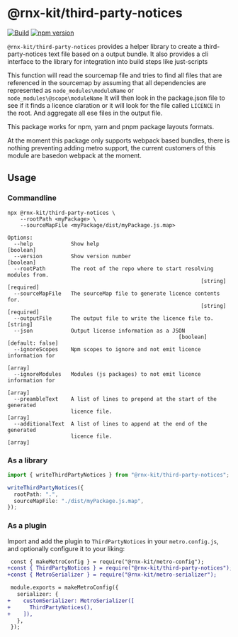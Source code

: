 # @rnx-kit/third-party-notices

[![Build](https://github.com/microsoft/rnx-kit/actions/workflows/build.yml/badge.svg)](https://github.com/microsoft/rnx-kit/actions/workflows/build.yml)
[![npm version](https://img.shields.io/npm/v/@rnx-kit/third-party-notices)](https://www.npmjs.com/package/@rnx-kit/third-party-notices)

`@rnx-kit/third-party-notices` provides a helper library to create a
third-party-notices text file based on a output bundle. It also provides a cli
interface to the library for integration into build steps like just-scripts

This function will read the sourcemap file and tries to find all files that are
referenced in the sourcemap by assuming that all dependencies are represented as
`node_modules\moduleName` or `node_modules\@scope\moduleName` It will then look
in the package.json file to see if it finds a licence claration or it will look
for the file called `LICENCE` in the root. And aggregate all ese files in the
output file.

This package works for npm, yarn and pnpm package layouts formats.

At the moment this package only supports webpack based bundles, there is nothing
preventing adding metro support, the current customers of this module are
basedon webpack at the moment.

## Usage

### Commandline

```
npx @rnx-kit/third-party-notices \
    --rootPath <myPackage> \
    --sourceMapFile <myPackage/dist/myPackage.js.map>
```

```
Options:
  --help            Show help                                          [boolean]
  --version         Show version number                                [boolean]
  --rootPath        The root of the repo where to start resolving modules from.
                                                             [string] [required]
  --sourceMapFile   The sourceMap file to generate licence contents for.
                                                             [string] [required]
  --outputFile      The output file to write the licence file to.       [string]
  --json            Output license information as a JSON
                                                      [boolean] [default: false]
  --ignoreScopes    Npm scopes to ignore and not emit licence information for
                                                                         [array]
  --ignoreModules   Modules (js packages) to not emit licence information for
                                                                         [array]
  --preambleText    A list of lines to prepend at the start of the generated
                    licence file.                                        [array]
  --additionalText  A list of lines to append at the end of the generated
                    licence file.                                        [array]
```

### As a library

```ts
import { writeThirdPartyNotices } from "@rnx-kit/third-party-notices";

writeThirdPartyNotices({
  rootPath: ".",
  sourceMapFile: "./dist/myPackage.js.map",
});
```

### As a plugin

Import and add the plugin to `ThirdPartyNotices` in your `metro.config.js`, and
optionally configure it to your liking:

```diff
 const { makeMetroConfig } = require("@rnx-kit/metro-config");
+const { ThirdPartyNotices } = require("@rnx-kit/third-party-notices");
+const { MetroSerializer } = require("@rnx-kit/metro-serializer");

 module.exports = makeMetroConfig({
   serializer: {
+    customSerializer: MetroSerializer([
+      ThirdPartyNotices(),
+    ]),
   },
 });
```
